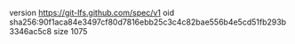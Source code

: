 version https://git-lfs.github.com/spec/v1
oid sha256:90f1aca84e3497cf80d7816ebb25c3c4c82bae556b4e5cd51fb293b3346ac5c8
size 1075
